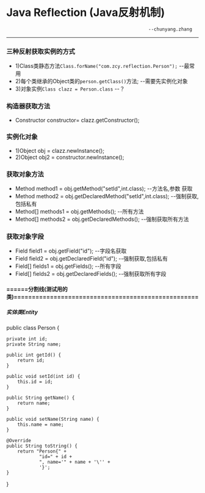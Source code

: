# Java Reflection (Java反射机制)

                                                        --chunyang.zhang 
---

### 三种反射获取实例的方式
* 1)Class类静态方法`Class.forName("com.zcy.reflection.Person");`   --最常用
* 2)每个类继承的Object类的`person.getClass()`方法;                   --需要先实例化对象
* 3)对象实例`Class clazz = Person.class`                           --？


### 构造器获取方法
* Constructor constructor= clazz.getConstructor();  

### 实例化对象
* 1)Object obj  = clazz.newInstance();        
* 2)Object obj2 = constructor.newInstance();

### 获取对象方法
* Method method1 = obj.getMethod("setId",int.class);              --方法名,参数 获取
* Method method2 = obj.getDeclaredMethod("setId",int.class);      --强制获取,包括私有
* Method[] methods1 = obj.getMethods();                           --所有方法
* Method[] methods2 = obj.getDeclaredMethods();                   --强制获取所有方法

### 获取对象字段
* Field field1 = obj.getField("id");                              --字段名获取
* Field field2 = obj.getDeclaredField("id");                      --强制获取,包括私有
* Field[] fields1 = obj.getFields();                              --所有字段
* Field[] fields2 = obj.getDeclaredFields();                      --强制获取所有字段








#### ======分割线(测试用的类)===================================================

##### 实体类Entity

public class Person {

    private int id;
    private String name;

    public int getId() {
        return id;
    }

    public void setId(int id) {
        this.id = id;
    }

    public String getName() {
        return name;
    }

    public void setName(String name) {
        this.name = name;
    }

    @Override
    public String toString() {
        return "Person{" +
                "id=" + id +
                ", name='" + name + '\'' +
                '}';
    }
}
